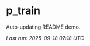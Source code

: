 # p_train

Auto-updating README demo.

<!--START_SECTION:status-->
_Last run: 2025-09-18 07:18 UTC_
<!--END_SECTION:status-->






















































































































































































































































































































































































































































































































































































































































































